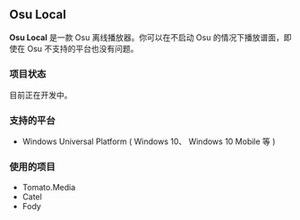 ## Osu Local ##

**Osu Local** 是一款 Osu 离线播放器。你可以在不启动 Osu 的情况下播放谱面，即使在 Osu 不支持的平台也没有问题。

### 项目状态 ###
目前正在开发中。

### 支持的平台 ###
 - Windows Universal Platform ( Windows 10、 Windows 10 Mobile 等 )

### 使用的项目 ###
 - Tomato.Media
 - Catel
 - Fody
